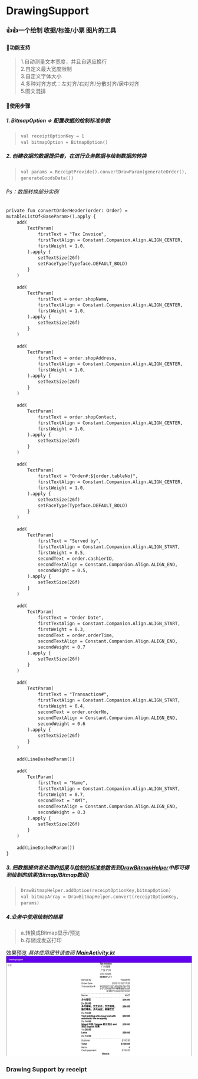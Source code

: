 # DrawingSupport

### 👍👍一个绘制 **收据/标签/小票** 图片的工具

#### **🌟功能支持**
>1.自动测量文本宽度，并且自适应换行  
>2.自定义最大宽度限制  
>3.自定义字体大小  
>4.多种对齐方式：左对齐/右对齐/分散对齐/居中对齐  
>5.图文混排

#### **🌟使用步骤**

##### 1. BitmapOption => 配置收据的*绘制标准参数*
>`val receiptOptionKey = 1`  
>`val bitmapOption = BitmapOption()`

##### 2. 创建收据的数据提供者，在进行业务数据与绘制数据的转换
>`val params = ReceiptProvide().convertDrawParam(generateOrder(), generateGoodsData())`
  
###### Ps：数据转换部分实例  
    private fun convertOrderHeader(order: Order) = mutableListOf<BaseParam>().apply {
        add(
            TextParam(
                firstText = "Tax Invoice",
                firstTextAlign = Constant.Companion.Align.ALIGN_CENTER,
                firstWeight = 1.0,
            ).apply {
                setTextSize(26f)
                setFaceType(Typeface.DEFAULT_BOLD)
            }
        )

        add(
            TextParam(
                firstText = order.shopName,
                firstTextAlign = Constant.Companion.Align.ALIGN_CENTER,
                firstWeight = 1.0,
            ).apply {
                setTextSize(26f)
            }
        )

        add(
            TextParam(
                firstText = order.shopAddress,
                firstTextAlign = Constant.Companion.Align.ALIGN_CENTER,
                firstWeight = 1.0,
            ).apply {
                setTextSize(26f)
            }
        )

        add(
            TextParam(
                firstText = order.shopContact,
                firstTextAlign = Constant.Companion.Align.ALIGN_CENTER,
                firstWeight = 1.0,
            ).apply {
                setTextSize(26f)
            }
        )

        add(
            TextParam(
                firstText = "Order#:${order.tableNo}",
                firstTextAlign = Constant.Companion.Align.ALIGN_CENTER,
                firstWeight = 1.0,
            ).apply {
                setTextSize(26f)
                setFaceType(Typeface.DEFAULT_BOLD)
            }
        )

        add(
            TextParam(
                firstText = "Served by",
                firstTextAlign = Constant.Companion.Align.ALIGN_START,
                firstWeight = 0.5,
                secondText = order.cashierID,
                secondTextAlign = Constant.Companion.Align.ALIGN_END,
                secondWeight = 0.5,
            ).apply {
                setTextSize(26f)
            }
        )

        add(
            TextParam(
                firstText = "Order Date",
                firstTextAlign = Constant.Companion.Align.ALIGN_START,
                firstWeight = 0.3,
                secondText = order.orderTime,
                secondTextAlign = Constant.Companion.Align.ALIGN_END,
                secondWeight = 0.7
            ).apply {
                setTextSize(26f)
            }
        )

        add(
            TextParam(
                firstText = "Transaction#",
                firstTextAlign = Constant.Companion.Align.ALIGN_START,
                firstWeight = 0.4,
                secondText = order.orderNo,
                secondTextAlign = Constant.Companion.Align.ALIGN_END,
                secondWeight = 0.6
            ).apply {
                setTextSize(26f)
            }
        )

        add(LineDashedParam())

        add(
            TextParam(
                firstText = "Name",
                firstTextAlign = Constant.Companion.Align.ALIGN_START,
                firstWeight = 0.7,
                secondText = "AMT",
                secondTextAlign = Constant.Companion.Align.ALIGN_END,
                secondWeight = 0.3
            ).apply {
                setTextSize(26f)
            }
        )

        add(LineDashedParam())
    }


##### 3. 把数据提供者处理的<u>结果</u>与<u>绘制的标准参数</u>丢到<u>DrawBitmapHelper</u>中即可得到绘制的结果(Bitmap/Bitmap数组)
>`DrawBitmapHelper.addOption(receiptOptionKey,bitmapOption)`  
>`val bitmapArray = DrawBitmapHelper.convert(receiptOptionKey, params)`

##### 4.业务中使用绘制的结果
>a.转换成Bitmap显示/预览  
>b.存储或发送打印

效果预览 *具体使用细节请查阅 **MainActivity.kt***
![Image Text](https://github.com/Yiwei099/DrawingSupport/blob/master/app/src/main/res/drawable/receipt.png)

### Drawing Support by receipt
